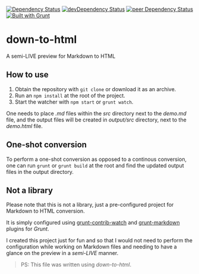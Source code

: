 [![Dependency Status](https://david-dm.org/myTerminal/down-to-html.svg)](https://david-dm.org/myTerminal/down-to-html/)
[![devDependency Status](https://david-dm.org/myTerminal/down-to-html/dev-status.svg)](https://david-dm.org/myTerminal/down-to-html#info=devDependencies)
[![peer Dependency Status](https://david-dm.org/myTerminal/down-to-html/peer-status.svg)](https://david-dm.org/myTerminal/down-to-html#info=peerDependencies)
[![Built with Grunt](https://cdn.gruntjs.com/builtwith.png)](http://gruntjs.com/)

down-to-html
============

A semi-LIVE preview for Markdown to HTML

How to use
----------

1. Obtain the repository with `git clone` or download it as an archive.
2. Run an `npm install` at the root of the project.
3. Start the watcher with `npm start` or `grunt watch`.

One needs to place *.md* files within the *src* directory next to the *demo.md* file, and the output files will be created in *output/src* directory, next to the *demo.html* file.

One-shot conversion
-------------------

To perform a one-shot conversion as opposed to a continous conversion, one can run `grunt` or `grunt build` at the root and find the updated output files in the output directory.

Not a library
-------------

Please note that this is not a library, just a pre-configured project for Markdown to HTML conversion.

It is simply configured using [grunt-contrib-watch](https://github.com/gruntjs/grunt-contrib-watch) and [grunt-markdown](https://github.com/treasonx/grunt-markdown) plugins for *Grunt*.

I created this project just for fun and so that I would not need to perform the configuration while working on Markdown files and needing to have a glance on the preview in a *semi-LIVE* manner.

> PS: This file was written using *down-to-html*.
